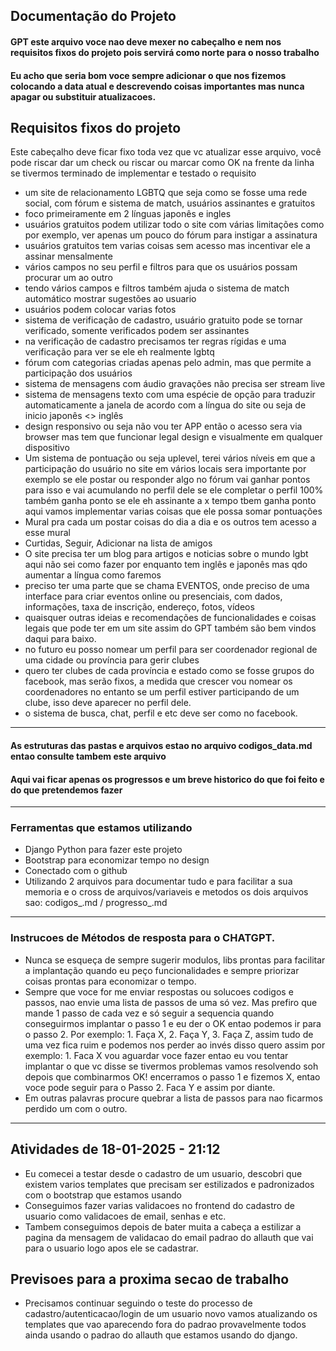 ## Documentação do Projeto
#### GPT este arquivo voce nao deve mexer no cabeçalho e nem nos requisitos fixos do projeto pois servirá como norte para o nosso trabalho
#### Eu acho que seria bom voce sempre adicionar o que nos fizemos colocando a data atual e descrevendo coisas importantes mas nunca apagar ou substituir atualizacoes.

## Requisitos fixos do projeto
Este cabeçalho deve ficar fixo toda vez que vc atualizar esse arquivo, você pode riscar dar um check ou riscar ou marcar como OK na frente da linha
se tivermos terminado de implementar e testado o requisito

- um site de relacionamento LGBTQ que seja como se fosse uma rede social, com fórum e sistema de match, usuários assinantes e gratuitos
- foco primeiramente em 2 línguas japonês e ingles
- usuários gratuitos podem utilizar todo o site com várias limitações como por exemplo, ver apenas um pouco do fórum para instigar a assinatura
- usuários gratuitos tem varias coisas sem acesso mas incentivar ele a assinar mensalmente
- vários campos no seu perfil e filtros para que os usuários possam procurar um ao outro
- tendo vários campos e filtros também ajuda o sistema de match automático mostrar sugestões ao usuario
- usuários podem colocar varias fotos
- sistema de verificação de cadastro, usuário gratuito pode se tornar verificado, somente verificados podem ser assinantes
- na verificação de cadastro precisamos ter regras rígidas e uma verificação para ver se ele eh realmente lgbtq
- fórum com categorias criadas apenas pelo admin, mas que permite a participação dos usuários
- sistema de mensagens com áudio gravações não precisa ser stream live
- sistema de mensagens texto com uma espécie de opção para traduzir automaticamente a janela de acordo com a língua do site ou seja de inicio japonês <> inglês
- design responsivo ou seja não vou ter APP então o acesso sera via browser mas tem que funcionar legal design e visualmente em qualquer dispositivo
- Um sistema de pontuação ou seja uplevel, terei vários níveis em que a participação do usuário no site em vários locais sera importante
  por exemplo se ele postar ou responder algo no fórum vai ganhar pontos para isso e vai acumulando no perfil dele 
  se ele completar o perfil 100% também ganha ponto
  se ele eh assinante a x tempo tbem ganha ponto
  aqui vamos implementar varias coisas que ele possa somar pontuações
- Mural pra cada um postar coisas do dia a dia e os outros tem acesso a esse mural
- Curtidas, Seguir, Adicionar na lista de amigos
- O site precisa ter um blog para artigos e noticias sobre o mundo lgbt aqui não sei como fazer por enquanto tem inglês e japonês mas qdo aumentar a língua como faremos
- preciso ter uma parte que se chama EVENTOS, onde preciso de uma interface para criar eventos online ou presenciais, com dados, informações, taxa de inscrição, endereço, fotos, vídeos
- quaisquer outras ideias e recomendações de funcionalidades e coisas legais que pode ter em um site assim do GPT também são bem vindos daqui para baixo.
- no futuro eu posso nomear um perfil para ser coordenador regional de uma cidade ou província para gerir clubes
- quero ter clubes de cada província e estado como se fosse grupos do facebook, mas serão fixos, a medida que crescer vou nomear os coordenadores no entanto se um perfil
  estiver participando de um clube, isso deve aparecer no perfil dele.
- o sistema de busca, chat, perfil e etc deve ser como no facebook.

--------------------------------------------------------

#### As estruturas das pastas e arquivos estao no arquivo codigos_data.md entao consulte tambem este arquivo 
#### Aqui vai ficar apenas os progressos e um breve historico do que foi feito e do que pretendemos fazer

--------------------------------------------------------

### Ferramentas que estamos utilizando
- Django Python para fazer este projeto
- Bootstrap para economizar tempo no design
- Conectado com o github
- Utilizando 2 arquivos para documentar tudo e para
facilitar a sua memoria e o cross de arquivos/variaveis e metodos
os dois arquivos sao: 
codigos_<data atual>.md / 
progresso_<data atual>.md

--------------------------------------------------------

### Instrucoes de Métodos de resposta para o CHATGPT.
- Nunca se esqueça de sempre sugerir modulos, libs prontas para facilitar a implantação quando eu peço
funcionalidades e sempre priorizar coisas prontas para economizar o tempo.
- Sempre que voce for me enviar respostas ou solucoes codigos e passos, nao envie uma lista de passos de uma só vez. 
Mas prefiro que mande 1 passo de cada vez e só seguir a sequencia quando conseguirmos 
implantar o passo 1 e eu der o OK entao podemos ir para o passo 2.
Por exemplo: 1. Faça X, 2. Faça Y, 3. Faça Z, assim tudo de uma vez fica ruim e podemos nos perder
ao invés disso quero assim por exemplo: 1. Faca X vou aguardar voce fazer 
entao eu vou tentar implantar o que vc disse se tivermos problemas vamos resolvendo
soh depois que combinarmos OK! encerramos o passo 1 e fizemos X, entao voce pode seguir para o 
Passo 2. Faca Y e assim por diante.
- Em outras palavras procure quebrar a lista de passos para nao ficarmos perdido um com o outro.

--------------------------------------------------------

## Atividades de 18-01-2025 - 21:12
- Eu comecei a testar desde o cadastro de um usuario, descobri que
existem varios templates que precisam ser estilizados e padronizados
com o bootstrap que estamos usando
- Conseguimos fazer varias validacoes no frontend do cadastro de usuario
como validacoes de email, senhas e etc.
- Tambem conseguimos depois de bater muita a cabeça a estilizar a pagina da mensagem
de validacao do email padrao do allauth que vai para o usuario logo apos ele se cadastrar.

## Previsoes para a proxima secao de trabalho
- Precisamos continuar seguindo o teste do processo de cadastro/autenticacao/login de um usuario novo 
vamos atualizando os templates que vao aparecendo fora do padrao provavelmente todos ainda usando o padrao do allauth 
que estamos usando do django.
